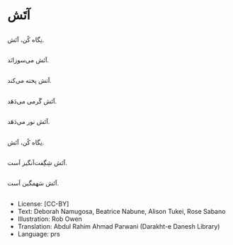 # آتَش

##
نِگاه کُن، آتَش.

##
آتَش می‌سوزانَد.

##
آتش پخته می‌کند.

##
آتَش گَرمی می‌دَهَد.

##
آتَش نور می‌دَهَد.

##
نِگاه کُن، آتَش.

##
آتَش شِگِفت‌اَنگیز اَست.

##
آتَش سَهمگین اَست.

##
* License: [CC-BY]
* Text: Deborah Namugosa, Beatrice Nabune, Alison Tukei, Rose Sabano
* Illustration: Rob Owen
* Translation: Abdul Rahim Ahmad Parwani (Darakht-e Danesh Library)
* Language: prs
